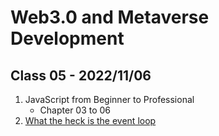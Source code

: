 # Web3.0 and Metaverse Development

## Class 05 - 2022/11/06

1. JavaScript from Beginner to Professional
   - Chapter 03 to 06
2. [What the heck is the event loop](https://youtu.be/8aGhZQkoFbQ)
